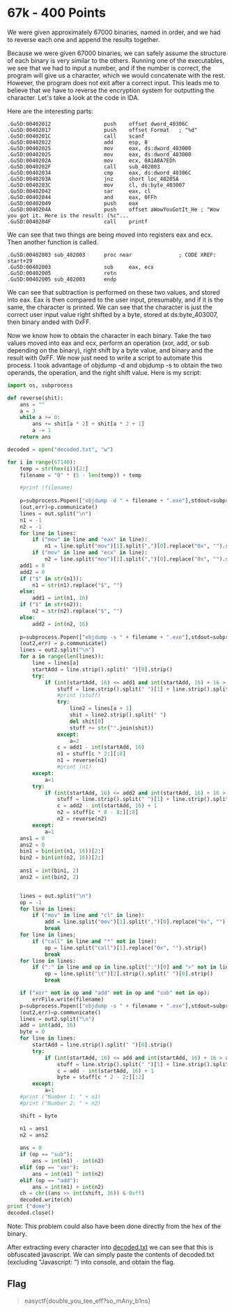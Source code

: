 # 67k - 400 Points

We were given approximately 67000 binaries, named in order, and we had to reverse each one and append the results together.

Because we were given 67000 binaries, we can safely assume the structure of each binary is very similar to the others. Running one of the executables, we see that we had to input a number, and if the number is correct, the program will give us a character, which we would concatenate with the rest. However, the program does not exit after a correct input. This leads me to believe that we have to reverse the encryption system for outputting the character. Let's take a look at the code in IDA.

Here are the interesting parts:

```
.Gu5D:00402012                 push    offset dword_40306C
.Gu5D:00402017                 push    offset Format   ; "%d"
.Gu5D:0040201C                 call    scanf
.Gu5D:00402022                 add     esp, 8
.Gu5D:00402025                 mov     eax, ds:dword_403000
.Gu5D:00402025                 mov     eax, ds:dword_403000
.Gu5D:0040202A                 mov     ecx, 0A1A8A7EDh
.Gu5D:0040202F                 call    sub_402003
.Gu5D:00402034                 cmp     eax, ds:dword_40306C
.Gu5D:0040203A                 jnz     short loc_40205A
.Gu5D:0040203C                 mov     cl, ds:byte_403007
.Gu5D:00402042                 sar     eax, cl
.Gu5D:00402044                 and     eax, 0FFh
.Gu5D:00402049                 push    eax
.Gu5D:0040204A                 push    offset aWowYouGotIt_He ; "Wow you got it. Here is the result: (%c"...
.Gu5D:0040204F                 call    printf
```

We can see that two things are being moved into registers eax and ecx. Then another function is called.

```
.Gu5D:00402003 sub_402003      proc near               ; CODE XREF: start+29
.Gu5D:00402003                 sub     eax, ecx
.Gu5D:00402005                 retn
.Gu5D:00402005 sub_402003      endp
```

We can see that subtraction is performed on these two values, and stored into eax. Eax is then compared to the user input, presumably, and if it is the same, the character is printed.
We can see that the character is just the correct user input value right shifted by a byte, stored at ds:byte_403007, then binary anded with 0xFF.

Now we know how to obtain the character in each binary. Take the two values moved into eax and ecx, perform an operation (xor, add, or sub depending on the binary), right shift by a byte value, and binary and the result with 0xFF. We now just need to write a script to automate this process. I took advantage of objdump -d and objdump -s to obtain the two operands, the operation, and the right shift value. Here is my script:

```python
import os, subprocess

def reverse(shit):
    ans = ""
    a = 3
    while a >= 0:
        ans += shit[a * 2] + shit[a * 2 + 1]
        a -= 1
    return ans

decoded = open("decoded.txt", "w")

for i in range(67140):
    temp = str(hex(i))[2:]
    filename = "0" * (5 - len(temp)) + temp

    #print (filename)
    
    p=subprocess.Popen(["objdump -d " + filename + ".exe"],stdout=subprocess.PIPE,shell=True)
    (out,err)=p.communicate()
    lines = out.split("\n")
    n1 = -1
    n2 = -1
    for line in lines:
        if ("mov" in line and "eax" in line):
            n1 = line.split("mov")[1].split(",")[0].replace("0x", "").strip()
        if ("mov" in line and "ecx" in line):
            n2 = line.split("mov")[1].split(",")[0].replace("0x", "").strip()
    add1 = 0
    add2 = 0
    if ("$" in str(n1)):
        n1 = str(n1).replace("$", "")
    else:
        add1 = int(n1, 16)
    if ("$" in str(n2)):
        n2 = str(n2).replace("$", "")
    else:
        add2 = int(n2, 16)
        
    p=subprocess.Popen(["objdump -s " + filename + ".exe"],stdout=subprocess.PIPE,shell=True)
    (out2,err) = p.communicate()
    lines = out2.split("\n")
    for a in range(len(lines)):
        line = lines[a]
        startAdd = line.strip().split(" ")[0].strip()
        try:
            if (int(startAdd, 16) <= add1 and int(startAdd, 16) + 16 > add1):
                stuff = line.strip().split(" ")[1] + line.strip().split(" ")[2] + line.strip().split(" ")[3] + line.strip().split(" ")[4]
                #print (stuff)
                try:
                    line2 = lines[a + 1]
                    shit = line2.strip().split(" ")
                    del shit[0]
                    stuff += str("".join(shit))
                except:
                    a=2
                c = add1 - int(startAdd, 16)
                n1 = stuff[c * 2:][:8]
                n1 = reverse(n1)
                #print (n1)
        except:
            a=1
        try:
            if (int(startAdd, 16) <= add2 and int(startAdd, 16) + 16 > add2):
                stuff = line.strip().split(" ")[1] + line.strip().split(" ")[2] + line.strip().split(" ")[3] + line.strip().split(" ")[4]
                c = add2 - int(startAdd, 16) + 1
                n2 = stuff[c * 8 - 8:][:8]
                n2 = reverse(n2)
        except:
            a=1
    ans1 = 0
    ans2 = 0
    bin1 = bin(int(n1, 16))[2:]
    bin2 = bin(int(n2, 16))[2:]
    
    ans1 = int(bin1, 2)
    ans2 = int(bin2, 2)


    lines = out.split("\n")
    op = -1
    for line in lines:
        if ("mov" in line and "cl" in line):
            add = line.split("mov")[1].split(",")[0].replace("0x", "").strip()
            break
    for line in lines:
        if ("call" in line and "*" not in line):
            op = line.split("call")[1].replace("0x", "").strip()
            break
    for line in lines:
        if (":" in line and op in line.split(":")[0] and ">" not in line):
            op = line.split("\t")[2].strip().split(" ")[0].strip()
            break

    if ("xor" not in op and "add" not in op and "sub" not in op):
        errFile.write(filename)
    p=subprocess.Popen(["objdump -s " + filename + ".exe"],stdout=subprocess.PIPE,shell=True)
    (out2,err)=p.communicate()
    lines = out2.split("\n")
    add = int(add, 16)
    byte = 0
    for line in lines:
        startAdd = line.strip().split(" ")[0].strip()
        try:
            if (int(startAdd, 16) <= add and int(startAdd, 16) + 16 > add):
                stuff = line.strip().split(" ")[1] + line.strip().split(" ")[2] + line.strip().split(" ")[3] + line.strip().split(" ")[4]
                c = add - int(startAdd, 16) + 1
                byte = stuff[c * 2 - 2:][:2]
        except:
            a=1
    #print ("Number 1: " + n1)
    #print ("Number 2: " + n2)

    shift = byte

    n1 = ans1
    n2 = ans2
    
    ans = 0
    if (op == "sub"):
        ans = int(n1) - int(n2)
    elif (op == "xor"):
        ans = int(n1) ^ int(n2)
    elif (op == "add"):
        ans = int(n1) + int(n2)
    ch = chr((ans >> int(shift, 16)) & 0xff)
    decoded.write(ch)
print ("done")
decoded.close()
```

Note: This problem could also have been done directly from the hex of the binary.

After extracting every character into [decoded.txt](https://github.com/VoidMercy/EasyCTF-Writeups-2017/blob/master/reversing/67k/decoded.txt) we can see that this is obfuscated javascript. We can simply paste the contents of decoded.txt (excluding "Javascript: ") into console, and obtain the flag.

## Flag

>easyctf{double_you_tee_eff?so_mAny_b1ns}
